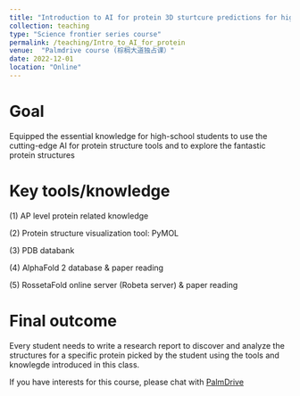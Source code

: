 ```yaml
---
title: "Introduction to AI for protein 3D sturtcure predictions for high school students"
collection: teaching
type: "Science frontier series course"
permalink: /teaching/Intro_to_AI_for_protein
venue:  "Palmdrive course (棕榈大道独占课）"
date: 2022-12-01
location: "Online"
---
```



Goal
======
Equipped the essential knowledge for high-school students to use the cutting-edge AI for protein structure tools and to explore the fantastic protein structures 

Key tools/knowledge
======
(1) AP level protein related knowledge

(2) Protein structure visualization tool: PyMOL

(3) PDB databank

(4) AlphaFold 2 database & paper reading

(5) RossetaFold online server (Robeta server) & paper reading

Final outcome
======
Every student needs to write a research report to discover and analyze the structures for a specific protein picked by the student using the tools and knowlegde introduced in this class.




If you have interests for this course, please chat with [PalmDrive](https://palmdrive.cn)
